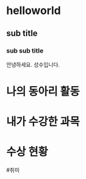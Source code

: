 # helloworld
## sub title
### sub sub title

안녕하세요. 성수입니다.

# 나의 동아리 활동

# 내가 수강한 과목

# 수상 현황

#취미

